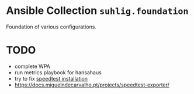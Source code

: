 # Ansible Collection `suhlig.foundation`

Foundation of various configurations.

# TODO

* complete WPA
* run metrics playbook for hansahaus
* try to fix [speedtest installation](https://www.speedtest.net/apps/cli)
* https://docs.miguelndecarvalho.pt/projects/speedtest-exporter/
